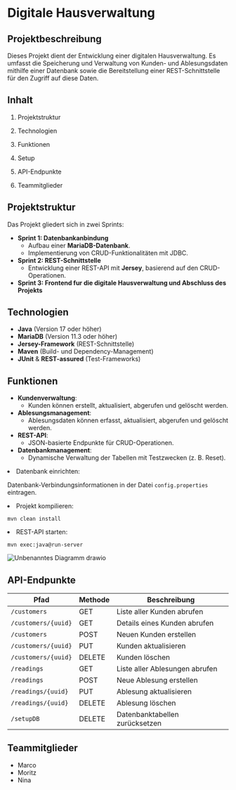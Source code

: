 <h1>Digitale Hausverwaltung</h1>

<h2>Projektbeschreibung</h2>
<p>
Dieses Projekt dient der Entwicklung einer digitalen Hausverwaltung. Es umfasst die Speicherung und Verwaltung
von Kunden- und Ablesungsdaten mithilfe einer Datenbank sowie die Bereitstellung einer REST-Schnittstelle für
den Zugriff auf diese Daten.
</p>

<h2>Inhalt</h2>
<ol>
<li><p>Projektstruktur</p></li>
<li><p>Technologien</p></li>
<li><p>Funktionen</p></li>
<li><p>Setup</p></li>
<li><p>API-Endpunkte</p></li>
<li><p>Teammitglieder</p></li>
</ol>

<h2 id="projektstruktur">Projektstruktur</h2>
<p>
Das Projekt gliedert sich in zwei Sprints:
</p>
<ul>
<li><strong>Sprint 1: Datenbankanbindung</strong>
<ul>
<li>Aufbau einer <strong>MariaDB-Datenbank</strong>.</li>
<li>Implementierung von CRUD-Funktionalitäten mit JDBC.</li>
</ul>
</li>
<li><strong>Sprint 2: REST-Schnittstelle</strong>
<ul>
<li>Entwicklung einer REST-API mit <strong>Jersey</strong>, basierend auf den CRUD-Operationen.</li>
</ul>
<li><strong>Sprint 3: Frontend fur die digitale Hausverwaltung und Abschluss
des Projekts</strong>
</li>
</ul>

<h2 id="technologien">Technologien</h2>
<ul>
<li><strong>Java</strong> (Version 17 oder höher)</li>
<li><strong>MariaDB</strong> (Version 11.3 oder höher)</li>
<li><strong>Jersey-Framework</strong> (REST-Schnittstelle)</li>
<li><strong>Maven</strong> (Build- und Dependency-Management)</li>
<li><strong>JUnit</strong> &amp; <strong>REST-assured</strong> (Test-Frameworks)</li>
</ul>

<h2 id="funktionen">Funktionen</h2>
<ul>
<li><strong>Kundenverwaltung</strong>:
<ul>
<li>Kunden können erstellt, aktualisiert, abgerufen und gelöscht werden.</li>
</ul>
</li>
<li><strong>Ablesungsmanagement</strong>:
<ul>
<li>Ablesungsdaten können erfasst, aktualisiert, abgerufen und gelöscht werden.</li>
</ul>
</li>
<li><strong>REST-API</strong>:
<ul>
<li>JSON-basierte Endpunkte für CRUD-Operationen.</li>
</ul>
</li>
<li><strong>Datenbankmanagement</strong>:
<ul>
<li>Dynamische Verwaltung der Tabellen mit Testzwecken (z. B. Reset).</li>
</ul>
</li>
</ul>

<li>Datenbank einrichten:
<p>Datenbank-Verbindungsinformationen in der Datei <code>config.properties</code> eintragen.</p>
</li>
<li>Projekt kompilieren:
<pre><code>mvn clean install</code></pre>
</li>
<li>REST-API starten:
<pre><code>mvn exec:java@run-server</code></pre>
</li>
</ol>
</li>
</ol>

![Unbenanntes Diagramm drawio](https://github.com/user-attachments/assets/f383803b-c271-4185-ad73-0d15b48e2bb8)

<h2 id="api-endpunkte">API-Endpunkte</h2>
<table>
<thead>
<tr>
<th>Pfad</th>
<th>Methode</th>
<th>Beschreibung</th>
</tr>
</thead>
<tbody>
<tr>
<td><code>/customers</code></td>
<td>GET</td>
<td>Liste aller Kunden abrufen</td>
</tr>
<tr>
<td><code>/customers/{uuid}</code></td>
<td>GET</td>
<td>Details eines Kunden abrufen</td>
</tr>
<tr>
<td><code>/customers</code></td>
<td>POST</td>
<td>Neuen Kunden erstellen</td>
</tr>
<tr>
<td><code>/customers/{uuid}</code></td>
<td>PUT</td>
<td>Kunden aktualisieren</td>
</tr>
<tr>
<td><code>/customers/{uuid}</code></td>
<td>DELETE</td>
<td>Kunden löschen</td>
</tr>
<tr>
<td><code>/readings</code></td>
<td>GET</td>
<td>Liste aller Ablesungen abrufen</td>
</tr>
<tr>
<td><code>/readings</code></td>
<td>POST</td>
<td>Neue Ablesung erstellen</td>
</tr>
<tr>
<td><code>/readings/{uuid}</code></td>
<td>PUT</td>
<td>Ablesung aktualisieren</td>
</tr>
<tr>
<td><code>/readings/{uuid}</code></td>
<td>DELETE</td>
<td>Ablesung löschen</td>
</tr>
<tr>
<td><code>/setupDB</code></td>
<td>DELETE</td>
<td>Datenbanktabellen zurücksetzen</td>
</tr>
</tbody>
</table>

<h2 id="teammitglieder">Teammitglieder</h2>
<ul>
<li>Marco</li>
<li>Moritz</li>
<li>Nina</li>

